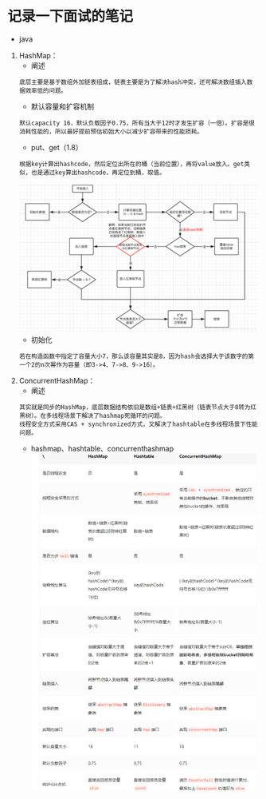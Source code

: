 # 记录一下面试的笔记
- java
1. HashMap：
    - 阐述
    ```
    底层主要是基于数组外加链表组成，链表主要是为了解决hash冲突，还可解决数组插入数据效率低的问题。
    ```
    - 默认容量和扩容机制
    ```
    默认capacity 16，默认负载因子0.75，所有当大于12时才发生扩容（一倍）。扩容是很消耗性能的，所以最好提前预估初始大小以减少扩容带来的性能损耗。
    ```
    - put、get（1.8）
    ```
    根据key计算出hashcode，然后定位出所在的桶（当前位置），再将value放入。get类似，也是通过key算出hashcode，再定位到桶，取值。
    ```
     ![image](https://github.com/zeng13445/mianshi/blob/main/images/put.png)
    - 初始化
    ```
    若在构造函数中指定了容量大小7，那么该容量其实是8，因为hash会选择大于该数字的第一个2的n次幂作为容量（即3->4、7->8、9->16）。
    ```
2. ConcurrentHashMap：
    - 阐述
    ```
    其实就是同步的HashMap，底层数据结构依旧是数组+链表+红黑树（链表节点大于8转为红黑树）。在多线程场景下解决了hashmap死循环的问题。
    线程安全方式采用CAS + synchronized方式，又解决了hashtable在多线程场景下性能问题。
    ```
    - hashmap、hashtable、concurrenthashmap
    ![image](https://github.com/zeng13445/mianshi/blob/main/images/difference.png)
    
